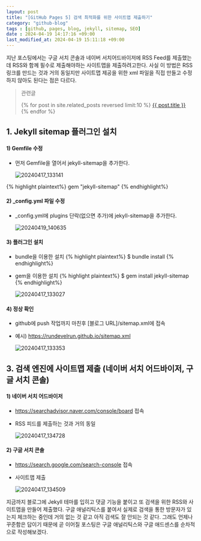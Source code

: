 ```yaml
---
layout: post
title: "[GitHub Pages 5] 검색 최적화를 위한 사이트맵 제출하기"
category: "github-blog"
tags : [github, pages, blog, jekyll, sitemap, SEO]
date : 2024-04-19 14:17:16 +09:00
last_modified_at: 2024-04-19 15:11:18 +09:00
---
```


지난 포스팅에서는 구글 서치 콘솔과 네이버 서치어드바이저에 RSS Feed를 제출했는데
RSS와 함께 필수로 제출해야하는 사이트맵을 제출하려고한다. 사실 이 방법은 RSS 링크를 만드는 것과 거의 동일지만
사이트맵 제공을 위한 xml 파일을 직접 만들고 수정하지 않아도 된다는 점은 다르다.

<blockquote>
  <p>관련글</p>
  <p>
  {% for post in site.related_posts reversed limit:10 %}
    <a href="{{ post.url }}">{{ post.title }}</a> <br>
  {% endfor %}
</p>
</blockquote>


## 1. Jekyll sitemap 플러그인 설치

#### 1) Gemfile 수정
- 먼저 Gemfile을 열어서 jekyll-sitemap을 추가한다.

  ![20240417_133141](https://github.com/rundevelrun/rundevelrun.github.io/assets/40383414/fe544bae-901d-4e6f-8bd9-f7a570dbd9e0)

{% highlight plaintext%}
gem "jekyll-sitemap"
{% endhighlight%}

#### 2) _config.yml 파일 수정
- _config.yml에 plugins 단락(없으면 추가)에 jekyll-sitemap을 추가한다.

  ![20240419_140635](https://github.com/rundevelrun/rundevelrun.github.io/assets/40383414/44ccdcf3-237d-460c-b521-af4aafeb6b00)


#### 3) 플러그인 설치
- bundle을 이용한 설치
{% highlight plaintext%}
$ bundle install
{% endhighlight%}

- gem을 이용한 설치
{% highlight plaintext%}
$ gem install jekyll-sitemap
{% endhighlight%}

  ![20240417_133027](https://github.com/rundevelrun/rundevelrun.github.io/assets/40383414/7142b910-183a-4279-aa83-cc86ccae1006)

#### 4) 정상 확인
- github에 push 작업까지 마친후 [블로그 URL]/sitemap.xml에 접속 
- 예시) https://rundevelrun.github.io/sitemap.xml

  ![20240417_133353](https://github.com/rundevelrun/rundevelrun.github.io/assets/40383414/9db76b4e-3b1d-4179-92fe-24801d3cca2e)


## 3. 검색 엔진에 사이트맵 제출 (네이버 서치 어드바이저, 구글 서치 콘솔)

#### 1) 네이버 서치 어드바이저
- https://searchadvisor.naver.com/console/board 접속
- RSS 피드를 제출하는 것과 거의 동일

  ![20240417_134728](https://github.com/rundevelrun/rundevelrun.github.io/assets/40383414/0a1345be-0f2a-4ac3-9ec6-d1e8481b8279)


#### 2) 구글 서치 콘솔
- https://search.google.com/search-console 접속
- 사이트맵 제출

  ![20240417_134509](https://github.com/rundevelrun/rundevelrun.github.io/assets/40383414/2939b83d-c7c0-42e2-a258-e4657c0fc050)



지금까지 블로그에 Jekyll 테마를 입히고 댓글 기능을 붙이고 또 검색을 위한 RSS와 사이트맵을 만들어 제출했다. 
구글 애널리틱스를 붙여서 실제로 검색을 통한 방문자가 있는지 체크하는 중인데 거의 없는 것 같고 아직 검색도 잘 안되는 것 같다.
그래도 언제나 꾸준함은 답이기 때문에 곧 이어질 포스팅은 구글 애널리틱스와 구글 애드센스를 순차적으로 작성해보겠다.